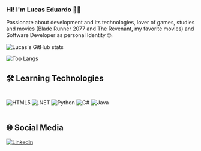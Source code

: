 ### Hi! I'm Lucas Eduardo 🙋‍♂️

Passionate about development and its technologies, lover of games, studies and movies (Blade Runner 2077 and The Revenant, my favorite movies) and Software Developer as personal Identity 🤓. 

![Lucas's GitHub stats](https://github-readme-stats.vercel.app/api?username=LucasEdu07&show_icons=true&theme=dark)

![Top Langs](https://github-readme-stats.vercel.app/api/top-langs/?username=LucasEdu07&hide_progress=false&theme=dark)

## 🛠 Learning Technologies
<div style="display: inline_block"><br/>
  <img align="center" alt="HTML5" src="https://img.shields.io/badge/HTML5-E34F26?style=for-the-badge&logo=html5&logoColor=white" />
  <img align="center" alt=".NET" src="https://img.shields.io/badge/.NET-5C2D91?style=for-the-badge&logo=.net&logoColor=white" />
  <img align="center" alt="Python" src="https://img.shields.io/badge/Python-3776AB?style=for-the-badge&logo=python&logoColor=white" />
  <img align="center" alt="C#" src="https://img.shields.io/badge/C%23-239120?style=for-the-badge&logo=c-sharp&logoColor=white" />
  <img align="center" alt="Java" src="https://img.shields.io/badge/Java-ED8B00?style=for-the-badge&logo=openjdk&logoColor=white" />
</div><br/>

## 🌐 Social Media
[![Linkedin](https://img.shields.io/badge/LinkedIn-0077B5?style=for-the-badge&logo=linkedin&logoColor=white)](https://www.linkedin.com/in/lucas-souza-a67a52165/)
